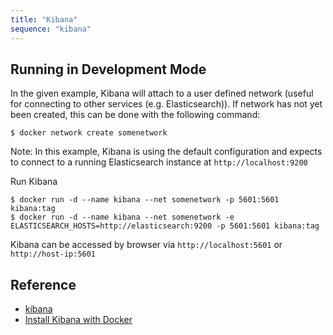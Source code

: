 ```yaml
---
title: "Kibana"
sequence: "kibana"
---
```


## Running in Development Mode

In the given example, Kibana will attach to a user defined network
(useful for connecting to other services (e.g. Elasticsearch)).
If network has not yet been created, this can be done with the following command:

```text
$ docker network create somenetwork
```

Note: In this example,
Kibana is using the default configuration and expects to connect to
a running Elasticsearch instance at `http://localhost:9200`

Run Kibana

```text
$ docker run -d --name kibana --net somenetwork -p 5601:5601 kibana:tag
$ docker run -d --name kibana --net somenetwork -e ELASTICSEARCH_HOSTS=http://elasticsearch:9200 -p 5601:5601 kibana:tag
```

Kibana can be accessed by browser via `http://localhost:5601` or `http://host-ip:5601`

## Reference

- [kibana](https://hub.docker.com/_/kibana)
- [Install Kibana with Docker](https://www.elastic.co/guide/en/kibana/current/docker.html)

